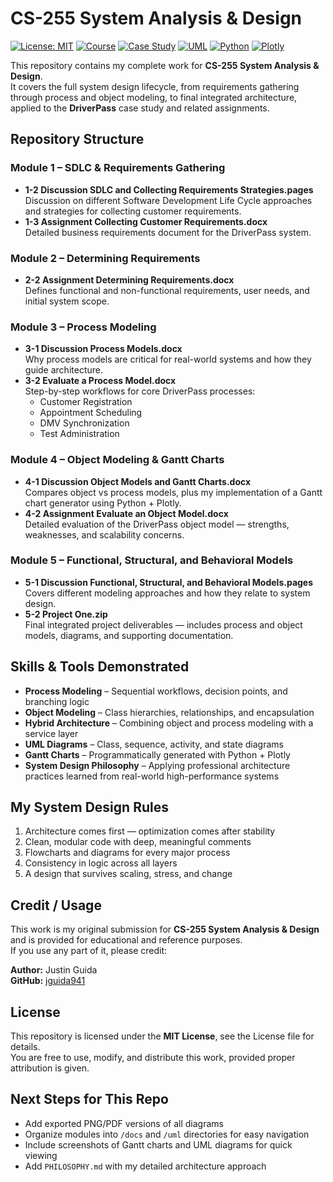 # CS-255 System Analysis & Design

[![License: MIT](https://img.shields.io/badge/License-MIT-yellow.svg)](LICENSE)
[![Course](https://img.shields.io/badge/Course-CS--255-0366d6)](#)
[![Case Study](https://img.shields.io/badge/Case%20Study-DriverPass-7952b3)](#driverpass-case-study-overview)
[![UML](https://img.shields.io/badge/UML-/uml-24292f)](./uml)
[![Python](https://img.shields.io/badge/Python-3.10%2B-3776ab)](#tools-and-versions)
[![Plotly](https://img.shields.io/badge/Plotly-5.x-3f4f75)](#tools-and-versions)

This repository contains my complete work for **CS-255 System Analysis & Design**.  
It covers the full system design lifecycle, from requirements gathering through process and object modeling, to final integrated architecture, applied to the **DriverPass** case study and related assignments.


## Repository Structure

### **Module 1 – SDLC & Requirements Gathering**
- **1-2 Discussion SDLC and Collecting Requirements Strategies.pages**  
  Discussion on different Software Development Life Cycle approaches and strategies for collecting customer requirements.
- **1-3 Assignment Collecting Customer Requirements.docx**  
  Detailed business requirements document for the DriverPass system.


### **Module 2 – Determining Requirements**
- **2-2 Assignment Determining Requirements.docx**  
  Defines functional and non-functional requirements, user needs, and initial system scope.


### **Module 3 – Process Modeling**
- **3-1 Discussion Process Models.docx**  
  Why process models are critical for real-world systems and how they guide architecture.
- **3-2 Evaluate a Process Model.docx**  
  Step-by-step workflows for core DriverPass processes:  
  - Customer Registration  
  - Appointment Scheduling  
  - DMV Synchronization  
  - Test Administration


### **Module 4 – Object Modeling & Gantt Charts**
- **4-1 Discussion Object Models and Gantt Charts.docx**  
  Compares object vs process models, plus my implementation of a Gantt chart generator using Python + Plotly.
- **4-2 Assignment Evaluate an Object Model.docx**  
  Detailed evaluation of the DriverPass object model — strengths, weaknesses, and scalability concerns.


### **Module 5 – Functional, Structural, and Behavioral Models**
- **5-1 Discussion Functional, Structural, and Behavioral Models.pages**  
  Covers different modeling approaches and how they relate to system design.
- **5-2 Project One.zip**  
  Final integrated project deliverables — includes process and object models, diagrams, and supporting documentation.

## Skills & Tools Demonstrated
- **Process Modeling** – Sequential workflows, decision points, and branching logic
- **Object Modeling** – Class hierarchies, relationships, and encapsulation
- **Hybrid Architecture** – Combining object and process modeling with a service layer
- **UML Diagrams** – Class, sequence, activity, and state diagrams
- **Gantt Charts** – Programmatically generated with Python + Plotly
- **System Design Philosophy** – Applying professional architecture practices learned from real-world high-performance systems


## My System Design Rules
1. Architecture comes first — optimization comes after stability  
2. Clean, modular code with deep, meaningful comments  
3. Flowcharts and diagrams for every major process  
4. Consistency in logic across all layers  
5. A design that survives scaling, stress, and change


## Credit / Usage
This work is my original submission for **CS-255 System Analysis & Design** and is provided for educational and reference purposes.  
If you use any part of it, please credit:

**Author:** Justin Guida  
**GitHub:** [jguida941](https://github.com/jguida941)

## License
This repository is licensed under the **MIT License**, see the License file for details.  
You are free to use, modify, and distribute this work, provided proper attribution is given.


## Next Steps for This Repo
- Add exported PNG/PDF versions of all diagrams  
- Organize modules into `/docs` and `/uml` directories for easy navigation  
- Include screenshots of Gantt charts and UML diagrams for quick viewing  
- Add `PHILOSOPHY.md` with my detailed architecture approach
